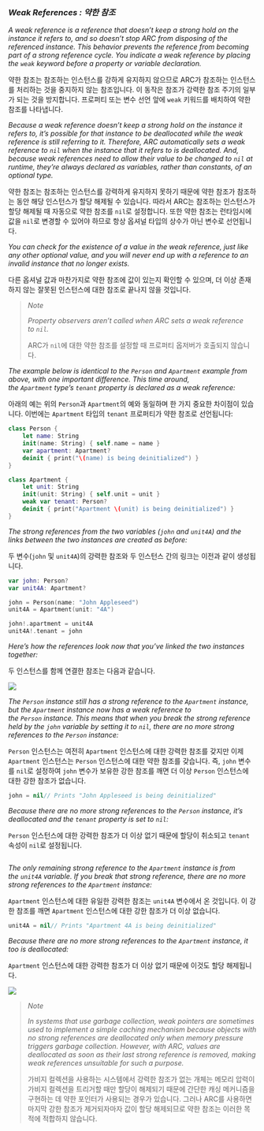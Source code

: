 ### *Weak References : 약한 참조*

*A weak reference is a reference that doesn’t keep a strong hold on the instance it refers to, and so doesn’t stop ARC from disposing of the referenced instance. This behavior prevents the reference from becoming part of a strong reference cycle. You indicate a weak reference by placing the `weak` keyword before a property or variable declaration.*

약한 참조는 참조하는 인스턴스를 강하게 유지하지 않으므로 ARC가 참조하는 인스턴스를 처리하는 것을 중지하지 않는 참조입니다. 이 동작은 참조가 강력한 참조 주기의 일부가 되는 것을 방지합니다. 프로퍼티 또는 변수 선언 앞에 `weak` 키워드를 배치하여 약한 참조를 나타냅니다.

*Because a weak reference doesn’t keep a strong hold on the instance it refers to, it’s possible for that instance to be deallocated while the weak reference is still referring to it. Therefore, ARC automatically sets a weak reference to `nil` when the instance that it refers to is deallocated. And, because weak references need to allow their value to be changed to `nil` at runtime, they’re always declared as variables, rather than constants, of an optional type.*

약한 참조는 참조하는 인스턴스를 강력하게 유지하지 못하기 때문에 약한 참조가 참조하는 동안 해당 인스턴스가 할당 해제될 수 있습니다. 따라서 ARC는 참조하는 인스턴스가 할당 해제될 때 자동으로 약한 참조를 `nil`로 설정합니다. 또한 약한 참조는 런타임시에 값을 `nil`로 변경할 수 있어야 하므로 항상 옵셔널 타입의 상수가 아닌 변수로 선언됩니다.

*You can check for the existence of a value in the weak reference, just like any other optional value, and you will never end up with a reference to an invalid instance that no longer exists.*

다른 옵셔널 값과 마찬가지로 약한 참조에 값이 있는지 확인할 수 있으며, 더 이상 존재하지 않는 잘못된 인스턴스에 대한 참조로 끝나지 않을 것입니다.

> *Note*
> 
> *Property observers aren’t called when ARC sets a weak reference to `nil`.*
> 
> ARC가 `nil`에 대한 약한 참조를 설정할 때 프로퍼티 옵저버가 호출되지 않습니다.

*The example below is identical to the `Person` and `Apartment` example from above, with one important difference. This time around, the `Apartment` type’s `tenant` property is declared as a weak reference:*

아래의 예는 위의 `Person`과 `Apartment`의 예와 동일하며 한 가지 중요한 차이점이 있습니다. 이번에는 `Apartment` 타입의 `tenant` 프로퍼티가 약한 참조로 선언됩니다:

```swift
class Person {
    let name: String
    init(name: String) { self.name = name }
    var apartment: Apartment?
    deinit { print("\(name) is being deinitialized") }
}

class Apartment {
    let unit: String
    init(unit: String) { self.unit = unit }
    weak var tenant: Person?
    deinit { print("Apartment \(unit) is being deinitialized") }
}
```

*The strong references from the two variables (`john` and `unit4A`) and the links between the two instances are created as before:*

두 변수(`john` 및 `unit4A`)의 강력한 참조와 두 인스턴스 간의 링크는 이전과 같이 생성됩니다.

```swift
var john: Person?
var unit4A: Apartment?

john = Person(name: "John Appleseed")
unit4A = Apartment(unit: "4A")

john!.apartment = unit4A
unit4A!.tenant = john
```

*Here’s how the references look now that you’ve linked the two instances together:*

두 인스턴스를 함께 연결한 참조는 다음과 같습니다.

*![](https://docs.swift.org/swift-book/images/weakReference01@2x.png)*

*The `Person` instance still has a strong reference to the `Apartment` instance, but the `Apartment` instance now has a weak reference to the `Person` instance. This means that when you break the strong reference held by the `john` variable by setting it to `nil`, there are no more strong references to the `Person` instance:*

`Person` 인스턴스는 여전히 `Apartment` 인스턴스에 대한 강력한 참조를 갖지만 이제 `Apartment` 인스턴스는 `Person` 인스턴스에 대한 약한 참조를 갖습니다. 즉, `john` 변수를 `nil`로 설정하여 `john` 변수가 보유한 강한 참조를 깨면 더 이상 `Person` 인스턴스에 대한 강한 참조가 없습니다.

```swift
john = nil// Prints "John Appleseed is being deinitialized"
```

*Because there are no more strong references to the `Person` instance, it’s deallocated and the `tenant` property is set to `nil`:*

`Person` 인스턴스에 대한 강력한 참조가 더 이상 없기 때문에 할당이 취소되고 `tenant` 속성이 `nil`로 설정됩니다.

*<img src="https://docs.swift.org/swift-book/images/weakReference02@2x.png" title="" alt="" data-align="center">*

*The only remaining strong reference to the `Apartment` instance is from the `unit4A` variable. If you break that strong reference, there are no more strong references to the `Apartment` instance:*

`Apartment` 인스턴스에 대한 유일한 강력한 참조는 `unit4A` 변수에서 온 것입니다. 이 강한 참조를 깨면 `Apartment` 인스턴스에 대한 강한 참조가 더 이상 없습니다.

```swift
unit4A = nil// Prints "Apartment 4A is being deinitialized"
```

*Because there are no more strong references to the `Apartment` instance, it too is deallocated:*

`Apartment` 인스턴스에 대한 강력한 참조가 더 이상 없기 때문에 이것도 할당 해제됩니다.

*![](https://docs.swift.org/swift-book/images/weakReference03@2x.png)*

> *Note*
> 
> *In systems that use garbage collection, weak pointers are sometimes used to implement a simple caching mechanism because objects with no strong references are deallocated only when memory pressure triggers garbage collection. However, with ARC, values are deallocated as soon as their last strong reference is removed, making weak references unsuitable for such a purpose.*
> 
> 가비지 컬렉션을 사용하는 시스템에서 강력한 참조가 없는 개체는 메모리 압력이 가비지 컬렉션을 트리거할 때만 할당이 해제되기 때문에 간단한 캐싱 메커니즘을 구현하는 데 약한 포인터가 사용되는 경우가 있습니다. 그러나 ARC를 사용하면 마지막 강한 참조가 제거되자마자 값이 할당 해제되므로 약한 참조는 이러한 목적에 적합하지 않습니다.


